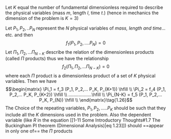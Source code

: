 Let $K$ equal the number of fundamental dimensionless required to describe the physical variables (mass $m$, length $l$, time $t$.) (hence in mechanics the dimension of the problem is $K=3$)

Let $P_1, P_2,..P_N$ represent the $N$ physical variables of *mass, length and time...* etc. and then
$$f_1(P_1, P_2, ....P_N) =0 \tag{1.24}$$
Let $\Pi_1, \Pi_2, ...\Pi_{N-K}$ describe the relation of the dimensionless products (called $\Pi$ products)
thus we have the relationship
$$f_2(\Pi_1, \Pi_2, ... \Pi_{N-K}) =0\tag{1.25}$$
where each $\Pi$ product is a dimensionless product of a set of $K$ physical variables. Then we have 
$$\begin{matrix}
\Pi_1 = f_3 (P_1, P_2,... P_K, P_{K+1}) \hfill \\
\Pi_2 = f_4 (P_1, P_2,... P_K, P_{K+2}) \hfill \\
..................\hfill \\
\Pi_{N-K} = f_5 (P_1, P_2,... P_K, P_{N})   \hfill \\
\end{matrix}\tag{1.26}$$
The Choice of the repeating variables, $P_1, P_2,.....P_K$ should be such that they include all the $K$ dimensions used in the problem. Also the dependent variable (like $R$ in the equation [[1-11 Some Introductory Thoughts#1.7 The Buckingham PI theorem (Dimensional Analysis)|eq 1.23]]) should ==appear in only one of== the $\Pi$ products